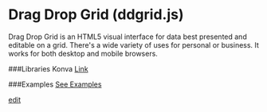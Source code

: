 # Drag Drop Grid (ddgrid.js)
Drag Drop Grid is an HTML5 visual interface for data best presented and editable on a grid. There's a wide variety of uses for personal or business. It works for both desktop and mobile browsers.

###Libraries
Konva [Link](https://konvajs.github.io/)

###Examples
[See Examples](https://firemuse.github.io/DragDropGrid/examples)



[edit](https://github.com/FireMuse/DragDropGrid/edit/master/README.md)

